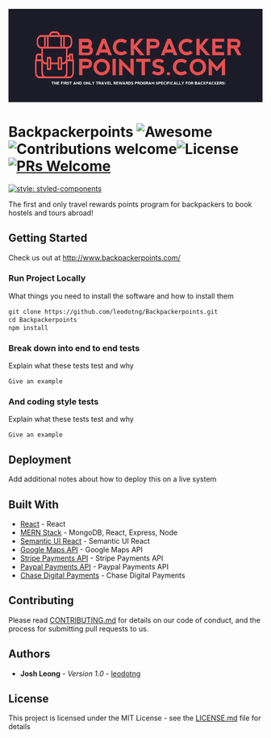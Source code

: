![Backpackerpoints Logo](https://github.com/leodotng/Backpackerpoints/blob/master/src/images/bpack.png)
# Backpackerpoints ![Awesome](https://cdn.rawgit.com/sindresorhus/awesome/d7305f38d29fed78fa85652e3a63e154dd8e8829/media/badge.svg)![Contributions welcome](https://img.shields.io/badge/contributions-welcome-orange.svg)![License](https://img.shields.io/badge/license-MIT-blue.svg)[![PRs Welcome](https://img.shields.io/badge/PRs-welcome-brightgreen.svg?style=flat-square)](http://makeapullrequest.com)
[![style: styled-components](https://img.shields.io/badge/style-%F0%9F%92%85%20styled--components-orange.svg?colorB=daa357&colorA=db748e)](https://github.com/styled-components/styled-components)

The first and only travel rewards points program for backpackers to book hostels and tours abroad!

## Getting Started

Check us out at http://www.backpackerpoints.com/


### Run Project Locally

What things you need to install the software and how to install them

```
git clone https://github.com/leodotng/Backpackerpoints.git
cd Backpackerpoints
npm install
```

### Break down into end to end tests

Explain what these tests test and why

```
Give an example
```

### And coding style tests

Explain what these tests test and why

```
Give an example
```

## Deployment

Add additional notes about how to deploy this on a live system

## Built With

* [React](https://reactjs.org/) - React
* [MERN Stack](http://mern.io/) - MongoDB, React, Express, Node
* [Semantic UI React](https://react.semantic-ui.com/introduction) - Semantic UI React
* [Google Maps API](https://developers.google.com/maps/) - Google Maps API
* [Stripe Payments API](https://stripe.com/) - Stripe Payments API
* [Paypal Payments API](https://www.paypal.com/us/home) - Paypal Payments API
* [Chase Digital Payments](https://www.chase.com/digital/digital-payments) - Chase Digital Payments


## Contributing

Please read [CONTRIBUTING.md](https://gist.github.com/PurpleBooth/b24679402957c63ec426) for details on our code of conduct, and the process for submitting pull requests to us. 

## Authors

* **Josh Leong** - *Version 1.0* - [leodotng](https://github.com/leodotng)

## License

This project is licensed under the MIT License - see the [LICENSE.md](LICENSE.md) file for details


